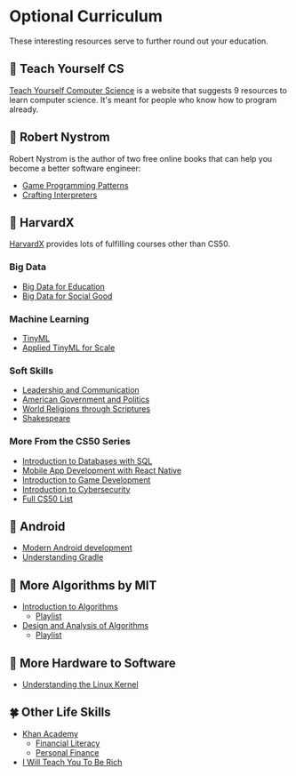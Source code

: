 # Optional Curriculum

These interesting resources serve to further round out your education.

## 🤬 Teach Yourself CS

[Teach Yourself Computer Science](https://teachyourselfcs.com/) is a website that suggests 9 resources to learn computer science. It's meant for people who know how to program already.

## 🤔 Robert Nystrom

Robert Nystrom is the author of two free online books that can help you become a better software engineer:

- [Game Programming Patterns](https://gameprogrammingpatterns.com/)
- [Crafting Interpreters](https://craftinginterpreters.com/)

## 🤔 HarvardX

[HarvardX](https://www.edx.org/school/harvardx) provides lots of fulfilling courses other than CS50.

### Big Data

- [Big Data for Education](https://www.edx.org/professional-certificate/harvardx-big-data-for-education)
- [Big Data for Social Good](https://www.edx.org/professional-certificate/harvardx-big-data-for-social-good)

### Machine Learning

- [TinyML](https://www.edx.org/professional-certificate/harvardx-tiny-machine-learning)
- [Applied TinyML for Scale](https://www.edx.org/professional-certificate/harvardx-applied-tiny-machine-learning-tinyml-for-scale)

### Soft Skills

- [Leadership and Communication](https://www.edx.org/professional-certificate/harvardx-leadership-and-communication)
- [American Government and Politics](https://www.edx.org/xseries/harvardx-us-government)
- [World Religions through Scriptures](https://www.edx.org/xseries/harvardx-world-religions-through-scriptures)
- [Shakespeare](https://www.edx.org/xseries/harvardx-shakespeares-life-work-and-characters)

### More From the CS50 Series

- [Introduction to Databases with SQL](https://www.edx.org/course/cs50s-introduction-to-databases-with-sql)
- [Mobile App Development with React Native](https://www.edx.org/course/cs50s-mobile-app-development-with-react-native)
- [Introduction to Game Development](https://www.edx.org/course/cs50s-introduction-to-game-development)
- [Introduction to Cybersecurity](https://www.edx.org/course/cs50s-introduction-to-cybersecurity)
- [Full CS50 List](https://www.edx.org/cs50)

## 🤔 Android

- [Modern Android development](https://developer.android.com/modern-android-development)
- [Understanding Gradle](https://github.com/jjohannes/understanding-gradle)

## 🤬 More Algorithms by MIT

- [Introduction to Algorithms](https://ocw.mit.edu/courses/6-006-introduction-to-algorithms-spring-2020/)
    - [Playlist](https://www.youtube.com/playlist?list=PLUl4u3cNGP63EdVPNLG3ToM6LaEUuStEY)
- [Design and Analysis of Algorithms](https://ocw.mit.edu/courses/6-046j-design-and-analysis-of-algorithms-spring-2015/)
    - [Playlist](https://www.youtube.com/playlist?list=PLUl4u3cNGP6317WaSNfmCvGym2ucw3oGp)

## 🤬 More Hardware to Software

- [Understanding the Linux Kernel](https://www.amazon.com/Understanding-Linux-Kernel-Third-Daniel/dp/0596005652/)

## 🍀 Other Life Skills

- [Khan Academy](https://www.khanacademy.org/college-careers-more)
    - [Financial Literacy](https://www.khanacademy.org/college-careers-more/financial-literacy)
    - [Personal Finance](https://www.khanacademy.org/college-careers-more/personal-finance)
- [I Will Teach You To Be Rich](https://www.iwillteachyoutoberich.com/books/)
